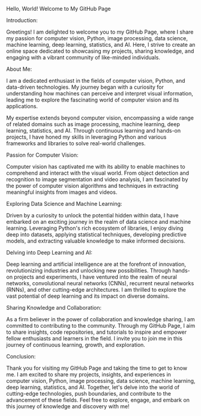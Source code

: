  Hello, World! Welcome to My GitHub Page

Introduction:

Greetings! I am delighted to welcome you to my GitHub Page, where I share my passion for computer vision, Python, image processing, data science, machine learning, deep learning, statistics, and AI. Here, I strive to create an online space dedicated to showcasing my projects, sharing knowledge, and engaging with a vibrant community of like-minded individuals.

About Me:

I am a dedicated enthusiast in the fields of computer vision, Python, and data-driven technologies. My journey began with a curiosity for understanding how machines can perceive and interpret visual information, leading me to explore the fascinating world of computer vision and its applications.

My expertise extends beyond computer vision, encompassing a wide range of related domains such as image processing, machine learning, deep learning, statistics, and AI. Through continuous learning and hands-on projects, I have honed my skills in leveraging Python and various frameworks and libraries to solve real-world challenges.

Passion for Computer Vision:

Computer vision has captivated me with its ability to enable machines to comprehend and interact with the visual world. From object detection and recognition to image segmentation and video analysis, I am fascinated by the power of computer vision algorithms and techniques in extracting meaningful insights from images and videos.

Exploring Data Science and Machine Learning:

Driven by a curiosity to unlock the potential hidden within data, I have embarked on an exciting journey in the realm of data science and machine learning. Leveraging Python's rich ecosystem of libraries, I enjoy diving deep into datasets, applying statistical techniques, developing predictive models, and extracting valuable knowledge to make informed decisions.

Delving into Deep Learning and AI:

Deep learning and artificial intelligence are at the forefront of innovation, revolutionizing industries and unlocking new possibilities. Through hands-on projects and experiments, I have ventured into the realm of neural networks, convolutional neural networks (CNNs), recurrent neural networks (RNNs), and other cutting-edge architectures. I am thrilled to explore the vast potential of deep learning and its impact on diverse domains.

Sharing Knowledge and Collaboration:

As a firm believer in the power of collaboration and knowledge sharing, I am committed to contributing to the community. Through my GitHub Page, I aim to share insights, code repositories, and tutorials to inspire and empower fellow enthusiasts and learners in the field. I invite you to join me in this journey of continuous learning, growth, and exploration.

Conclusion:

Thank you for visiting my GitHub Page and taking the time to get to know me. I am excited to share my projects, insights, and experiences in computer vision, Python, image processing, data science, machine learning, deep learning, statistics, and AI. Together, let's delve into the world of cutting-edge technologies, push boundaries, and contribute to the advancement of these fields. Feel free to explore, engage, and embark on this journey of knowledge and discovery with me!

<!---
rajeshvar-gupt/rajeshvar-gupt is a ✨ special ✨ repository because its `README.md` (this file) appears on your GitHub profile.
You can click the Preview link to take a look at your changes.
--->
